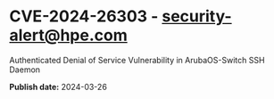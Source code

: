 # CVE-2024-26303 - security-alert@hpe.com

Authenticated Denial of Service Vulnerability in ArubaOS-Switch SSH Daemon



**Publish date:** 2024-03-26
